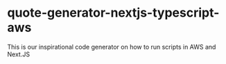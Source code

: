 # quote-generator-nextjs-typescript-aws
This is our inspirational code generator on how to run scripts in AWS and Next.JS
